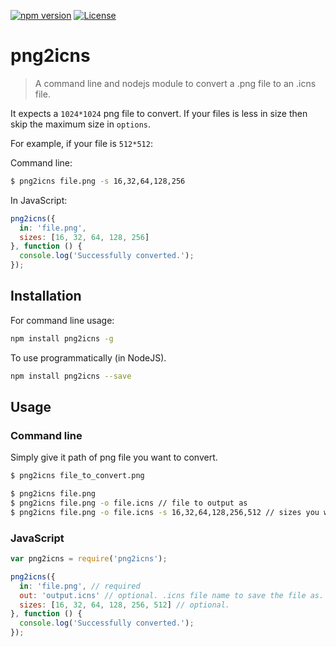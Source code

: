
[![npm version](https://badge.fury.io/js/png2icns.svg)](https://badge.fury.io/js/png2icns)
[![License](https://img.shields.io/badge/license-MIT%20License-blue.svg?style=flat)](https://github.com/moinism/png2icns/blob/master/LICENSE)


# png2icns

> A command line and nodejs module to convert a .png file to an .icns file.

It expects a `1024*1024` png file to convert. If your files is less in size then skip the maximum size in `options`.

For example, if your file is `512*512`:

Command line:
```bash
$ png2icns file.png -s 16,32,64,128,256
```

In JavaScript:
```javascript
png2icns({
  in: 'file.png',
  sizes: [16, 32, 64, 128, 256]
}, function () {
  console.log('Successfully converted.');
});
```



## Installation


For command line usage:

````bash
npm install png2icns -g
````

To use programmatically (in NodeJS).

````bash
npm install png2icns --save
````


## Usage


### Command line

Simply give it path of png file you want to convert.

````bash
$ png2icns file_to_convert.png
````

````bash
$ png2icns file.png
$ png2icns file.png -o file.icns // file to output as
$ png2icns file.png -o file.icns -s 16,32,64,128,256,512 // sizes you want in your .icns file
````

### JavaScript


```javascript
var png2icns = require('png2icns');

png2icns({
  in: 'file.png', // required
  out: 'output.icns' // optional. .icns file name to save the file as. Default: icon.icns
  sizes: [16, 32, 64, 128, 256, 512] // optional.
}, function () {
  console.log('Successfully converted.');
});
```
